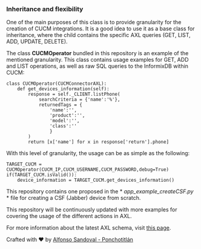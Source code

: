 ### Inheritance and flexibility
One of the main purposes of this class is to provide granularity for the creation of CUCM integrations. It is a good idea to use it as a base class for inheritance, where the child contains the specific AXL queries (GET, LIST, ADD, UPDATE, DELETE).

The class **CUCMOperator** bundled in this repository is an example of the mentioned granularity. This class contains usage examples for GET, ADD and LIST operations, as well as raw SQL queries to the InformixDB within CUCM:

```
class CUCMOperator(CUCMConnectorAXL):
    def get_devices_information(self):
        response = self._CLIENT.listPhone(
            searchCriteria = {'name':'%'},
            returnedTags = {
                'name':'',
                'product':'',
                'model':'',
                'class':''
                }
        )
        return [x['name'] for x in response['return'].phone]
```

With this level of granularity, the usage can be as simple as the following:

```
TARGET_CUCM = CUCMOperator(CUCM_IP,CUCM_USERNAME,CUCM_PASSWORD,debug=True)
if(TARGET_CUCM.isValid()):
    device_information = TARGET_CUCM.get_devices_information()
```

This repository contains one proposed in the * *app_example_createCSF.py* * file for creating a CSF (Jabber) device from scratch. 

This repository will be continuously updated with more examples for covering the usage of the different actions in AXL.

For more information about the latest AXL schema, visit [this page](https://developer.cisco.com/docs/axl-schema-reference/).

Crafted with :heart: by [Alfonso Sandoval - Ponchotitlán](https://www.linkedin.com/in/asandovalros)